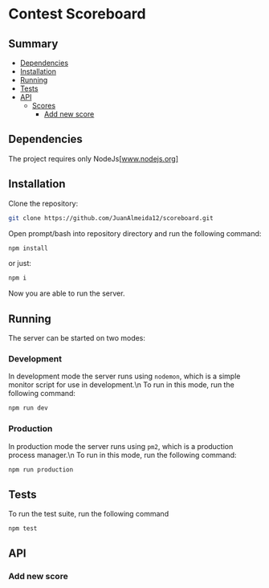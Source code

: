 # Contest Scoreboard

## Summary

- [Dependencies](#dependencies)
- [Installation](#installation)
- [Running](#running)
- [Tests](#tests)
- [API](#api)
    - [Scores](#scores)
        - [Add new score](#add_new_score)

## Dependencies

The project requires only NodeJs[www.nodejs.org]

## Installation

Clone the repository:

```bash
git clone https://github.com/JuanAlmeida12/scoreboard.git
```

Open prompt/bash into repository directory and run the following command:
```bash
npm install
```
or just:
```bash
npm i
```
Now you are able to run the server.

## Running

The server can be started on two modes:
### Development
In development mode the server runs using ```nodemon```, which is a simple monitor script for use in development.\n
To run in this mode, run the following command:
```bash
npm run dev
```

### Production
In production mode the server runs using ```pm2```, which is a production process manager.\n
To run in this mode, run the following command:
```bash
npm run production
```

## Tests

To run the test suite, run the following command
```bash
npm test
```
## API

### Add new score
